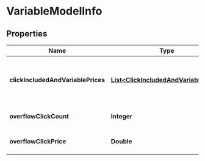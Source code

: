 
# VariableModelInfo

## Properties
Name | Type | Description | Notes
------------ | ------------- | ------------- | -------------
**clickIncludedAndVariablePrices** | [**List&lt;ClickIncludedAndVariablePrice&gt;**](ClickIncludedAndVariablePrice.md) | Click included with variable pricing information |  [optional]
**overflowClickCount** | **Integer** | The overflow click count |  [optional]
**overflowClickPrice** | **Double** | The overflow click price |  [optional]



